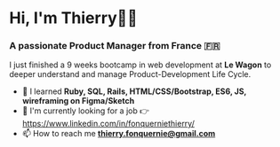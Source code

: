 # Hi, I'm Thierry✌🏼
### A passionate Product Manager from France 🇫🇷

I just finished a 9 weeks bootcamp in web development at **Le Wagon** to deeper understand and manage Product-Development Life Cycle.

- 🌱 I learned **Ruby, SQL, Rails, HTML/CSS/Bootstrap, ES6, JS, wireframing on Figma/Sketch**
- 💼 I'm currently looking for a job 👉 https://www.linkedin.com/in/fonquerniethierry/
- 📫 How to reach me **thierry.fonquernie@gmail.com**



<!--
**ThierryFqn/ThierryFqn** is a ✨ _special_ ✨ repository because its `README.md` (this file) appears on your GitHub profile.

Here are some ideas to get you started:

- 🔭 I’m currently working on ...
- 🌱 I’m currently learning ...
- 👯 I’m looking to collaborate on ...
- 🤔 I’m looking for help with ...
- 💬 Ask me about ...
- 📫 How to reach me: ...
- 😄 Pronouns: ...
- ⚡ Fun fact: ...
-->
